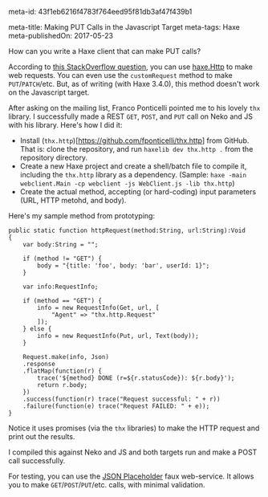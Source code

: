 meta-id: 43f1eb6216f4783f764eed95f81db3af47f439b1

meta-title: Making PUT Calls in the Javascript Target
meta-tags: Haxe
meta-publishedOn: 2017-05-23

How can you write a Haxe client that can make PUT calls?

According to [this StackOverflow question](https://stackoverflow.com/questions/27345757/how-to-send-http-put-request-from-haxe-neko), you can use [haxe.Http](http://api.haxe.org/haxe/Http.html) to make web requests. You can even use the `customRequest` method to make `PUT`/`PATCH`/etc. But, as of writing (with Haxe 3.4.0), this method doesn't work on the Javascript target.

After asking on the mailing list, Franco Ponticelli pointed me to his lovely `thx` library. I successfully made a REST `GET`, `POST`, and `PUT` call on Neko and JS with his library.  Here's how I did it:

- Install (`thx.http`)[https://github.com/fponticelli/thx.http] from GitHub. That is: clone the repository, and run `haxelib dev thx.http .` from the repository directory.
- Create a new Haxe project and create a shell/batch file to compile it, including the `thx.http` library as a dependency. (Sample: `haxe -main webclient.Main -cp webclient -js WebClient.js -lib thx.http`)
- Create the actual method, accepting (or hard-coding) input parameters (URL, HTTP metohd, and body).

Here's my sample method from prototyping:

```
public static function httpRequest(method:String, url:String):Void
{
    var body:String = "";

    if (method != "GET") {
        body = "{title: 'foo', body: 'bar', userId: 1}";
    }

    var info:RequestInfo;

    if (method == "GET") {
        info = new RequestInfo(Get, url, [
            "Agent" => "thx.http.Request"
        ]);
    } else {
        info = new RequestInfo(Put, url, Text(body));
    }

    Request.make(info, Json)
    .response
    .flatMap(function(r) {
        trace('${method} DONE (r=${r.statusCode}): ${r.body}');
        return r.body;
    })
    .success(function(r) trace("Request successful: " + r))
    .failure(function(e) trace("Request FAILED: " + e));
}
``` 

Notice it uses promises (via the `thx` libraries) to make the HTTP request and print out the results. 

I compiled this against Neko and JS and both targets run and make a POST call successfully.

For testing, you can use the [JSON Placeholder](https://jsonplaceholder.typicode.com/) faux web-service. It allows you to make `GET`/`POST`/`PUT`/etc. calls, with minimal validation.